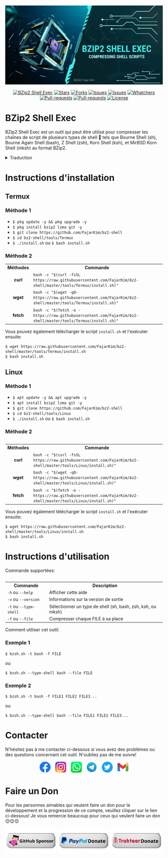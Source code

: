 ![BZip2 Shell Exec Logo](https://raw.githubusercontent.com/FajarKim/bz2-shell/master/image/logo.jpg)
<div align="center">
    <a href="https://github.com/FajarKim/bz2-shell"><img src="https://img.shields.io/github/languages/code-size/FajarKim/bz2-shell?label=BZip2%20Shell%20Exec&style=plastic&logo=github&color=blue" alt="BZip2 Shell Exec"></a>
    <a href="https://github.com/FajarKim/bz2-shell/stargazers/"><img src="https://img.shields.io/github/stars/FajarKim/bz2-shell?label=Star&style=plastic&color=red" alt="Stars"></a>
    <a href="https://github.com/FajarKim/bz2-shell/network/members/"><img src="https://img.shields.io/github/forks/FajarKim/bz2-shell?label=Fork&style=plastic&color=f5ff5e" alt="Forks"></a>
    <a href="https://github.com/FajarKim/bz2-shell/issues?q=is%3Aopen+is%3Aissue/"><img src="https://img.shields.io/github/issues/FajarKim/bz2-shell?label=Issue&style=plastic&color=a1b3ff" alt="Issues"></a>
    <a href="https://github.com/FajarKim/bz2-shell/issues?q=is%3Aissue+is%3Aclosed/"><img src="https://img.shields.io/github/issues-closed/FajarKim/bz2-shell?label=Issue&style=plastic&color=ffffff" alt="Issues"></a>
    <a href="https://github.com/FajarKim/bz2-shell/watchers/"><img src="https://img.shields.io/github/watchers/FajarKim/bz2-shell?label=Watch&style=plastic&color=1fe1f" alt="Whatchers"></a>
    <a href="https://github.com/FajarKim/bz2-shell/pulls?q=is%3Aopen+is%3Apr/"><img src="https://img.shields.io/github/issues-pr/FajarKim/bz2-shell?&label=Pull%20requests&style=plastic&color=971dff" alt="Pull-requests"></a>
    <a href="https://github.com/FajarKim/bz2-shell/pulls?q=is%3Apr+is%3Aclosed/"><img src="https://img.shields.io/github/issues-pr-closed/FajarKim/bz2-shell?&label=Pull%20requests&style=plastic&color=orange" alt="Pull-requests"></a>
    <a href=""><img src="https://img.shields.io/github/license/FajarKim/bz2-shell?label=License&style=plastic&color=01ffc4&logo=gnu" alt="License"></a>
</div>

# BZip2 Shell Exec
BZip2 Shell Exec est un outil qui peut être utilisé pour compresser les chaînes de script de plusieurs types de shell 🔐 tels que Bourne Shell (sh), Bourne Again Shell (bash), Z Shell (zsh), Korn Shell (ksh), et MirBSD Korn Shell (mksh) au format BZip2.

<details>
<summary>Traduction</summary>

- [🇬🇧 English (UK)](https://github.com/FajarKim/bz2-shell/blob/master/README-KR.md)
- [🇮🇩 Indonesian](https://github.com/FajarKim/bz2-shell)
- [🇰🇷 Korean](https://github.com/FajarKim/bz2-shell/blob/master/README-KR.md)
</details>

# Instructions d'installation
## Termux
### Méthode 1
- `$ pkg update -y && pkg upgrade -y`
- `$ pkg install bzip2 lzma git -y`
- `$ git clone https://github.com/FajarKim/bz2-shell`
- `$ cd bz2-shell/tools/Termux`
- `$ ./install.sh` ou `$ bash install.sh`
### Méthode 2
<table>
    <tr>
        <td><div align="center"><b>Méthodes</b></div></td>
        <td><div align="center"><b>Commande</b></div></td>
    </tr>
    <tr>
        <td><div align="center"><b>curl</b></div></td>
        <td><div align="left"><code>bash -c "$(curl -fsSL https://raw.githubusercontent.com/FajarKim/bz2-shell/master/tools/Termux/install.sh)"</code></div></td>
    </tr>
    <tr>
        <td><div align="center"><b>wget</b></div></td>
        <td><div align="left"><code>bash -c "$(wget -qO- https://raw.githubusercontent.com/FajarKim/bz2-shell/master/tools/Termux/install.sh)"</code></div></td>
    </tr>
    <tr>
        <td><div align="center"><b>fetch</b></div></td>
        <td><div align="left"><code>bash -c "$(fetch -o - https://raw.githubusercontent.com/FajarKim/bz2-shell/master/tools/Termux/install.sh)"</code></div></td>
    </tr>
<table>

Vous pouvez également télécharger le script `install.sh` et l'exécuter ensuite:
```text
$ wget https://raw.githubusercontent.com/FajarKim/bz2-shell/master/tools/Termux/install.sh
$ bash install.sh
```
## Linux
### Méthode 1
- `$ apt update -y && apt upgrade -y`
- `$ apt install bzip2 lzma git -y`
- `$ git clone https://github.com/FajarKim/bz2-shell`
- `$ cd bz2-shell/tools/Linux`
- `$ ./install.sh` ou `$ bash install.sh`
### Méthode 2
<table>
    <tr>
        <td><div align="center"><b>Méthodes</b></div></td>
        <td><div align="center"><b>Commande</b></div></td>
    </tr>
    <tr>
        <td><div align="center"><b>curl</b></div></td>
        <td><div align="left"><code>bash -c "$(curl -fsSL https://raw.githubusercontent.com/FajarKim/bz2-shell/master/tools/Linux/install.sh)"</code></div></td>
    </tr>
    <tr>
        <td><div align="center"><b>wget</b></div></td>
        <td><div align="left"><code>bash -c "$(wget -qO- https://raw.githubusercontent.com/FajarKim/bz2-shell/master/tools/Linux/install.sh)"</code></div></td>
    </tr>
    <tr>
        <td><div align="center"><b>fetch</b></div></td>
        <td><div align="left"><code>bash -c "$(fetch -o - https://raw.githubusercontent.com/FajarKim/bz2-shell/master/tools/Linux/install.sh)"</code></div></td>
    </tr>
<table>

Vous pouvez également télécharger le script `install.sh` et l'exécuter ensuite:
```text
$ wget https://raw.githubusercontent.com/FajarKim/bz2-shell/master/tools/Linux/install.sh
$ bash install.sh
```

# Instructions d'utilisation
Commande supportées:
<table>
    <tr>
        <td><div align="center"><b>Commande</b></div></td>
        <td><div align="center"><b>Description</b></div></td>
    </tr>
    <tr>
        <td><div align="left"><code>-h</code> ou <code>--help</code></div></td>
        <td><div align="left">Afficher cette aide</div></td>
    </tr>
    <tr>
        <td><div align="left"><code>-v</code> ou <code>--version</code></div></td>
        <td><div align="left">Informations sur la version de sortie</div></td>
    </tr>
    <tr>
        <td><div align="left"><code>-t</code> ou <code>--type-shell</code></div></td>
        <td><div align="left">Sélectionner un type de shell (sh, bash, zsh, ksh, ou mksh)</div></td>
    </tr>
    <tr>
        <td><div align="left"><code>-f</code> ou <code>--file</code></div></td>
        <td><div align="left">Compresser chaque FILE à sa place</div></td>
    </tr>
<table>

Comment utiliser cet outil:
### Exemple 1
```text
$ bzsh.sh -t bash -f FILE
```
ou
```text
$ bzsh.sh --type-shell bash --file FILE
```
### Exemple 2
```text
$ bzsh.sh -t bash -f FILE1 FILE2 FILE3...
```
ou
```text
$ bzsh.sh --type-shell bash --file FILE1 FILE2 FILE3...
```

# Contacter
N'hésitez pas à me contacter ci-dessous si vous avez des problèmes ou des questions concernant cet outil. N'oubliez pas de me suivre!
<div align="center">
    <a href="https://www.facebook.com/profile.php?id=100071979099290"><img src="https://raw.githubusercontent.com/FajarKim/FajarKim/master/images/facebook_logo.png" alt="Facebook" width="35"></a>
    &ensp;
    <a href="https://www.instagram.com/fajarkim_"><img src="https://raw.githubusercontent.com/FajarKim/FajarKim/master/images/instagram_logo.png" alt="Instagram" width="35"></a>
    &ensp;
    <a href="https://wa.me/6285659850910?text=Hi"><img src="https://raw.githubusercontent.com/FajarKim/FajarKim/master/images/whatsapp_logo.png" alt="WhatsApp" width="35"></a>
    &ensp;
    <a href="https://t.me/FajarThea"><img src="https://raw.githubusercontent.com/FajarKim/FajarKim/master/images/telegram_logo.png" alt="Telegram" width="35"></a>
    &ensp;
    <a href="https://www.twitter.com/fajarkim_"><img src="https://raw.githubusercontent.com/FajarKim/FajarKim/master/images/twitter_logo.png" alt="Twitter" width="35"></a>
    &ensp;
    <a href="mailto:fajarrkim@gmail.com"><img src="https://raw.githubusercontent.com/FajarKim/FajarKim/master/images/gmail_logo.png" alt="Gmail" width="35"></a>
</div>

# Faire un Don
Pour les personnes aimables qui veulent faire un don pour le développement et la progression de ce compte, veuillez cliquer sur le lien ci-dessous! Je vous remercie beaucoup pour ceux qui veulent faire un don 😊😊😊
<div align="left">
    <a href="https://github.com/sponsors/FajarKim/"><img src="https://raw.githubusercontent.com/FajarKim/FajarKim/master/images/donate_github.png" alt="GitHub Sponsor" width="165"></a>
    <a href="https://paypal.me/agusbirawan/"><img src="https://raw.githubusercontent.com/FajarKim/FajarKim/master/images/donate_paypal.png" alt="PayPal Donate" width="165"></a>
    <a href="https://trakteer.id/FajarKim/"><img src="https://raw.githubusercontent.com/FajarKim/FajarKim/master/images/donate_trakteer.png" alt="Trakteer.id Donate" width="165"></a>
</div>